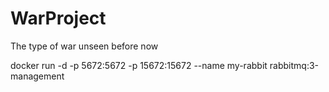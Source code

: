 # WarProject
The type of war unseen before now

docker run -d -p 5672:5672 -p 15672:15672 --name my-rabbit rabbitmq:3-management

